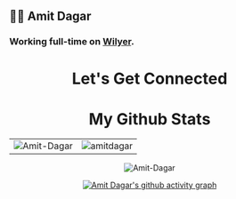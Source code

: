 ## 👨‍💻 Amit Dagar

### Working full-time on [Wilyer](https://wilyer.com).




<h1 align="center">Let's Get Connected</h1>

<div align="center">
   
   <h1 align="center">My Github Stats</h1>

<table>
  <tr>
     <td><img align="center" src="https://github-readme-stats.vercel.app/api?username=Amit-Dagar&show_icons=true&theme=dracula" alt="Amit-Dagar" /></td>
     <td><img src="https://github-readme-stats.vercel.app/api/top-langs?username=Amit-Dagar&show_icons=true&theme=dark&locale=en&layout=compact" alt="amitdagar" /></td>
  </tr>
</table>
   
   <div align="center">
    <img src="https://github-readme-streak-stats.herokuapp.com/?user=Amit-Dagar&theme=shades-of-purple" alt="Amit-Dagar" />
   </div>

 [![Amit Dagar's github activity graph](https://activity-graph.herokuapp.com/graph?username=Amit-Dagar&theme=react-dark)](https://github.com/Amit-Dagar/github-readme-activity-graph)
   
